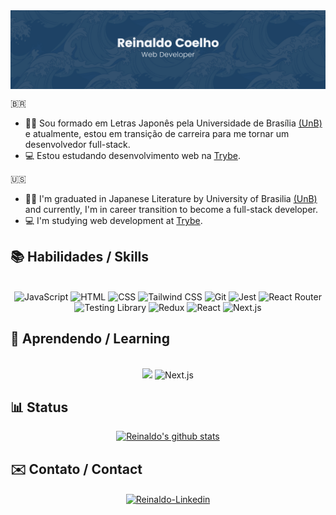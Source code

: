  <img align='center' src="./images/coelho.png" alt="Reinaldo Coelho Background"/>

🇧🇷

- 👋🏻 Sou formado em Letras Japonês pela Universidade de Brasília [(UnB)](https://www.unb.br/) e atualmente, estou em transição de carreira para me tornar um desenvolvedor full-stack.
- 💻 Estou estudando desenvolvimento web na [Trybe](https://www.betrybe.com/).

🇺🇸

- 👋🏻 I'm graduated in Japanese Literature by University of Brasilia [(UnB)](https://international.unb.br/) and currently, I'm in career transition to become a full-stack developer.
- 💻 I'm studying web development at [Trybe](https://www.betrybe.com/).

## 📚 Habilidades / Skills

<section align='center'><br>
 
<img src='https://img.shields.io/badge/javascript-%23F7DF1E.svg?style=for-the-badge&logo=javascript&logoColor=black' alt='JavaScript'/>
<img src='https://img.shields.io/badge/html5-%23E34F26.svg?style=for-the-badge&logo=html5&logoColor=white' alt='HTML'/>
<img src='https://img.shields.io/badge/css3-%231572B6.svg?style=for-the-badge&logo=css3&logoColor=white' alt='CSS'/>
<img src='https://img.shields.io/badge/tailwindcss-%2338B2AC.svg?style=for-the-badge&logo=tailwind-css&logoColor=white' alt='Tailwind CSS'/>
<img src='https://img.shields.io/badge/git-%23F05033.svg?style=for-the-badge&logo=git&logoColor=white' alt='Git'/>
<img src='https://img.shields.io/badge/-jest-%23C21325?style=for-the-badge&logo=jest&logoColor=white' alt='Jest'/>
<img src='https://img.shields.io/badge/React_Router-CA4245?style=for-the-badge&logo=react-router&logoColor=white' alt='React Router'/>
<img src='https://img.shields.io/badge/-TestingLibrary-%23E33332?style=for-the-badge&logo=testing-library&logoColor=white' alt='Testing Library'/>
<img src='https://img.shields.io/badge/redux-%23593d88.svg?style=for-the-badge&logo=redux&logoColor=white' alt='Redux'/>
<img src='https://img.shields.io/badge/react-%2320232a.svg?style=for-the-badge&logo=react&logoColor=%2361DAFB' alt='React'/>
<img src='https://img.shields.io/badge/Next-black?style=for-the-badge&logo=next.js&logoColor=white' alt='Next.js'>
 </section>

## 🌱 Aprendendo / Learning

<section align='center'><br>
 <img src='https://img.shields.io/badge/docker-%230db7ed.svg?style=for-the-badge&logo=docker&logoColor=white' alt'Docker'/>
 <img src='https://img.shields.io/badge/Next-black?style=for-the-badge&logo=next.js&logoColor=white' alt='Next.js'>
  
</section>

## 📊 Status

<section align='center'>
<a href="https://github.com/coelhoreinaldo"><img src="https://github-readme-streak-stats.herokuapp.com/?user=coelhoreinaldo&theme=tokyonight&hide_border=true)" alt="Reinaldo's github stats" /></a>
</section>
    
 ## ✉️ Contato / Contact

<section align='center'>
<a href='https://www.linkedin.com/in/coelhoreinaldo/' target='_blank' ><img align='center' alt='Reinaldo-Linkedin' src='https://img.shields.io/badge/LinkedIn-0077B5?style=for-the-badge&logo=linkedin&logoColor=white'/></a>
</section>
